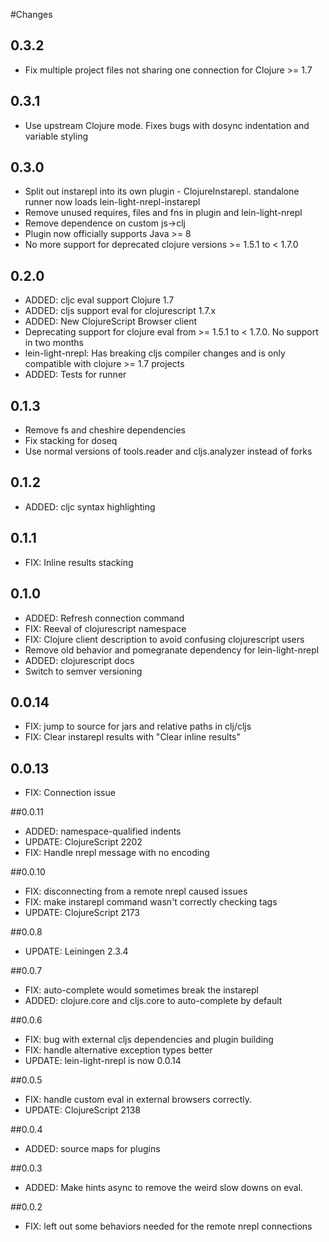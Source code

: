 #Changes

## 0.3.2

* Fix multiple project files not sharing one connection for Clojure >= 1.7

## 0.3.1

* Use upstream Clojure mode. Fixes bugs with dosync indentation and variable styling

## 0.3.0

* Split out instarepl into its own plugin - ClojureInstarepl.
  standalone runner now loads lein-light-nrepl-instarepl
* Remove unused requires, files and fns in plugin and lein-light-nrepl
* Remove dependence on custom js->clj
* Plugin now officially supports Java >= 8
* No more support for deprecated clojure versions >= 1.5.1 to < 1.7.0

## 0.2.0

* ADDED: cljc eval support Clojure 1.7
* ADDED: cljs support eval for clojurescript 1.7.x
* ADDED: New ClojureScript Browser client
* Deprecating support for clojure eval from >= 1.5.1 to < 1.7.0. No support in two months
* lein-light-nrepl: Has breaking cljs compiler changes and is only compatible with clojure >= 1.7
  projects
* ADDED: Tests for runner

## 0.1.3

* Remove fs and cheshire dependencies
* Fix stacking for doseq
* Use normal versions of tools.reader and cljs.analyzer instead of forks

## 0.1.2

* ADDED: cljc syntax highlighting

## 0.1.1

* FIX: Inline results stacking

## 0.1.0

* ADDED: Refresh connection command
* FIX: Reeval of clojurescript namespace
* FIX: Clojure client description to avoid confusing clojurescript users
* Remove old behavior and pomegranate dependency for lein-light-nrepl
* ADDED: clojurescript docs
* Switch to semver versioning

## 0.0.14

* FIX: jump to source for jars and relative paths in clj/cljs
* FIX: Clear instarepl results with "Clear inline results"

## 0.0.13

* FIX: Connection issue

##0.0.11

* ADDED: namespace-qualified indents
* UPDATE: ClojureScript 2202
* FIX: Handle nrepl message with no encoding

##0.0.10

* FIX: disconnecting from a remote nrepl caused issues
* FIX: make instarepl command wasn't correctly checking tags
* UPDATE: ClojureScript 2173

##0.0.8

* UPDATE: Leiningen 2.3.4

##0.0.7

* FIX: auto-complete would sometimes break the instarepl
* ADDED: clojure.core and cljs.core to auto-complete by default

##0.0.6

* FIX: bug with external cljs dependencies and plugin building
* FIX: handle alternative exception types better
* UPDATE: lein-light-nrepl is now 0.0.14

##0.0.5

* FIX: handle custom eval in external browsers correctly.
* UPDATE: ClojureScript 2138

##0.0.4

* ADDED: source maps for plugins

##0.0.3

* ADDED: Make hints async to remove the weird slow downs on eval.

##0.0.2

* FIX: left out some behaviors needed for the remote nrepl connections

